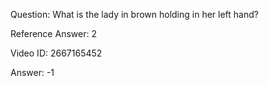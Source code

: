Question: What is the lady in brown holding in her left hand?

Reference Answer: 2

Video ID: 2667165452

Answer: -1

